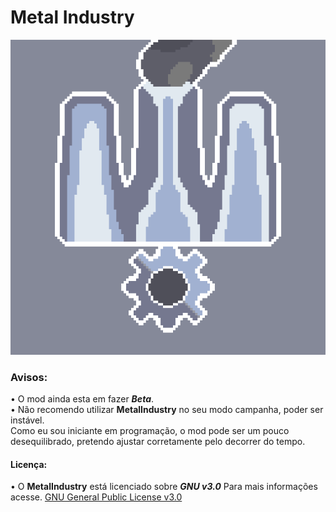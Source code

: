 # Metal Industry
 ![logo](github-pictures/logo.png)
   <h3>Avisos:</h3>

• O mod ainda esta em fazer <i><b>Beta</b></i>.<br>
• Não recomendo utilizar <b>MetalIndustry</b> no seu modo campanha, poder ser instável.<br>
        Como eu sou iniciante em programação, o mod pode ser um pouco desequilibrado, pretendo ajustar corretamente pelo decorrer do tempo.  <h4>Licença:</h4>
 
• O <b>MetalIndustry</b> está licenciado sobre <i><b>GNU v3.0</b></i> Para mais informações acesse. [GNU General Public License v3.0](/LICENSE)
